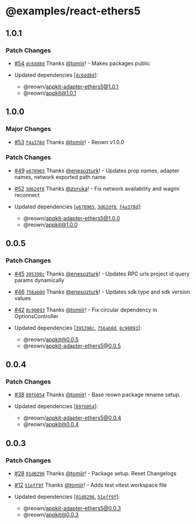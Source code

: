 # @examples/react-ethers5

## 1.0.1

### Patch Changes

- [#54](https://github.com/reown-com/appkit/pull/54) [`dc6dd8d`](https://github.com/reown-com/appkit/commit/dc6dd8d37cbe79ae3b0bcaf7bdace1fe6ad11b09) Thanks [@tomiir](https://github.com/tomiir)! - Makes packages public

- Updated dependencies [[`dc6dd8d`](https://github.com/reown-com/appkit/commit/dc6dd8d37cbe79ae3b0bcaf7bdace1fe6ad11b09)]:
  - @reown/appkit-adapter-ethers5@1.0.1
  - @reown/appkit@1.0.1

## 1.0.0

### Major Changes

- [#53](https://github.com/reown-com/appkit/pull/53) [`f4a378d`](https://github.com/reown-com/appkit/commit/f4a378de8bf67f296ab5cc2d730533e7362ba36a) Thanks [@tomiir](https://github.com/tomiir)! - Reown v1.0.0

### Patch Changes

- [#49](https://github.com/reown-com/appkit/pull/49) [`e678965`](https://github.com/reown-com/appkit/commit/e67896504762ea2220aaedb3202077eec83fdc7f) Thanks [@enesozturk](https://github.com/enesozturk)! - Updates prop names, adapter names, network exported path name

- [#52](https://github.com/reown-com/appkit/pull/52) [`3d62df8`](https://github.com/reown-com/appkit/commit/3d62df8e0f29977ee82f96f17fbbac66f39ae6a6) Thanks [@zoruka](https://github.com/zoruka)! - Fix network availability and wagmi reconnect

- Updated dependencies [[`e678965`](https://github.com/reown-com/appkit/commit/e67896504762ea2220aaedb3202077eec83fdc7f), [`3d62df8`](https://github.com/reown-com/appkit/commit/3d62df8e0f29977ee82f96f17fbbac66f39ae6a6), [`f4a378d`](https://github.com/reown-com/appkit/commit/f4a378de8bf67f296ab5cc2d730533e7362ba36a)]:
  - @reown/appkit-adapter-ethers5@1.0.0
  - @reown/appkit@1.0.0

## 0.0.5

### Patch Changes

- [#45](https://github.com/reown-com/appkit/pull/45) [`395398c`](https://github.com/reown-com/appkit/commit/395398c7c943142776da2ea8011205e600d8ab86) Thanks [@enesozturk](https://github.com/enesozturk)! - Updates RPC urls project id query params dynamically

- [#46](https://github.com/reown-com/appkit/pull/46) [`756ab0d`](https://github.com/reown-com/appkit/commit/756ab0d9f7b86abc6b1a4831197058176618d9ef) Thanks [@enesozturk](https://github.com/enesozturk)! - Updates sdk type and sdk version values

- [#42](https://github.com/reown-com/appkit/pull/42) [`8c90093`](https://github.com/reown-com/appkit/commit/8c90093f724dc1ba4e86f7101fac8772b58fae04) Thanks [@tomiir](https://github.com/tomiir)! - Fix circular dependency in OptionsController

- Updated dependencies [[`395398c`](https://github.com/reown-com/appkit/commit/395398c7c943142776da2ea8011205e600d8ab86), [`756ab0d`](https://github.com/reown-com/appkit/commit/756ab0d9f7b86abc6b1a4831197058176618d9ef), [`8c90093`](https://github.com/reown-com/appkit/commit/8c90093f724dc1ba4e86f7101fac8772b58fae04)]:
  - @reown/appkit@0.0.5
  - @reown/appkit-adapter-ethers5@0.0.5

## 0.0.4

### Patch Changes

- [#38](https://github.com/reown-com/appkit/pull/38) [`89fb054`](https://github.com/reown-com/appkit/commit/89fb054d7e2513b80940c73101dc395e7ea2694b) Thanks [@tomiir](https://github.com/tomiir)! - Base reown package rename setup.

- Updated dependencies [[`89fb054`](https://github.com/reown-com/appkit/commit/89fb054d7e2513b80940c73101dc395e7ea2694b)]:
  - @reown/appkit-adapter-ethers5@0.0.4
  - @reown/appkit@0.0.4

## 0.0.3

### Patch Changes

- [#28](https://github.com/reown-com/appkit/pull/28) [`91d0296`](https://github.com/reown-com/appkit/commit/91d02963cbe3c2d06b74801b519ce23dd30ff797) Thanks [@tomiir](https://github.com/tomiir)! - Package setup. Reset Changelogs

- [#12](https://github.com/reown-com/appkit/pull/12) [`51eff9f`](https://github.com/reown-com/appkit/commit/51eff9f82c296b0ba2b5ab33af92a1fa54a77f7a) Thanks [@tomiir](https://github.com/tomiir)! - Adds test vitest.workspace file

- Updated dependencies [[`91d0296`](https://github.com/reown-com/appkit/commit/91d02963cbe3c2d06b74801b519ce23dd30ff797), [`51eff9f`](https://github.com/reown-com/appkit/commit/51eff9f82c296b0ba2b5ab33af92a1fa54a77f7a)]:
  - @reown/appkit-adapter-ethers5@0.0.3
  - @reown/appkit@0.0.3

